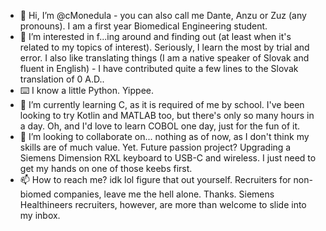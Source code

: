 - 👋 Hi, I’m @cMonedula - you can also call me Dante, Anzu or Zuz (any pronouns). I am a first year Biomedical Engineering student.
- 👀 I’m interested in f...ing around and finding out (at least when it's related to my topics of interest). Seriously, I learn the most by trial and error. I also like translating things (I am a native speaker of Slovak and fluent in English) - I have contributed quite a few lines to the Slovak translation of 0 A.D..
- ⌨️ I know a little Python. Yippee.
- 🌱 I’m currently learning C, as it is required of me by school. I've been looking to try Kotlin and MATLAB too, but there's only so many hours in a day. Oh, and I'd love to learn COBOL one day, just for the fun of it.
- 💞️ I’m looking to collaborate on... nothing as of now, as I don't think my skills are of much value. Yet. Future passion project? Upgrading a Siemens Dimension RXL keyboard to USB-C and wireless. I just need to get my hands on one of those keebs first.
- 📫 How to reach me? idk lol figure that out yourself. Recruiters for non-biomed companies, leave me the hell alone. Thanks. Siemens Healthineers recruiters, however, are more than welcome to slide into my inbox.

<!---
cMonedula/cMonedula is a ✨ special ✨ repository because its `README.md` (this file) appears on your GitHub profile.
You can click the Preview link to take a look at your changes.
--->
